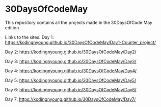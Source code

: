 # 30DaysOfCodeMay
This repository contains all the projects made in the 30DaysOfCode May edition

Links to the sites:
Day 1:  https://kodingnyoung.github.io/30DaysOfCodeMay/Day1-Counter_project/

Day 2: https://kodingnyoung.github.io/30DaysOfCodeMay/Day2/

Day 3: https://kodingnyoung.github.io/30DaysOfCodeMay/Day3/

Day 4: https://kodingnyoung.github.io/30DaysOfCodeMay/Day4/

Day 5: https://kodingnyoung.github.io/30DaysOfCodeMay/Day5/

Day 6: https://kodingnyoung.github.io/30DaysOfCodeMay/Day6/

Day 7: https://kodingnyoung.github.io/30DaysOfCodeMay/Day7/
